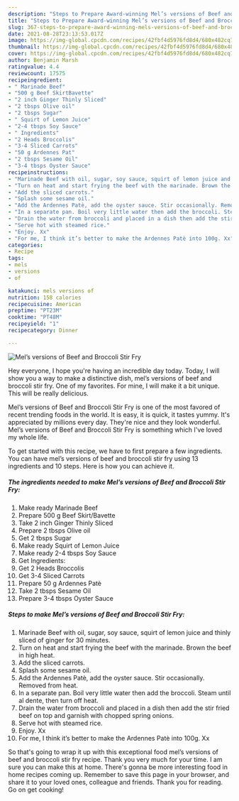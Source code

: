 ```yaml
---
description: "Steps to Prepare Award-winning Mel’s versions of Beef and Broccoli Stir Fry"
title: "Steps to Prepare Award-winning Mel’s versions of Beef and Broccoli Stir Fry"
slug: 367-steps-to-prepare-award-winning-mels-versions-of-beef-and-broccoli-stir-fry
date: 2021-08-28T23:13:53.017Z
image: https://img-global.cpcdn.com/recipes/42fbf4d5976fd8d4/680x482cq70/mels-versions-of-beef-and-broccoli-stir-fry-recipe-main-photo.jpg
thumbnail: https://img-global.cpcdn.com/recipes/42fbf4d5976fd8d4/680x482cq70/mels-versions-of-beef-and-broccoli-stir-fry-recipe-main-photo.jpg
cover: https://img-global.cpcdn.com/recipes/42fbf4d5976fd8d4/680x482cq70/mels-versions-of-beef-and-broccoli-stir-fry-recipe-main-photo.jpg
author: Benjamin Marsh
ratingvalue: 4.4
reviewcount: 17575
recipeingredient:
- " Marinade Beef"
- "500 g Beef SkirtBavette"
- "2 inch Ginger Thinly Sliced"
- "2 tbsps Olive oil"
- "2 tbsps Sugar"
- " Squirt of Lemon Juice"
- "2-4 tbsps Soy Sauce"
- " Ingredients"
- "2 Heads Broccolis"
- "3-4 Sliced Carrots"
- "50 g Ardennes Pat"
- "2 tbsps Sesame Oil"
- "3-4 tbsps Oyster Sauce"
recipeinstructions:
- "Marinade Beef with oil, sugar, soy sauce, squirt of lemon juice and thinly sliced of ginger for 30 minutes."
- "Turn on heat and start frying the beef with the marinade. Brown the beef in high heat."
- "Add the sliced carrots."
- "Splash some sesame oil."
- "Add the Ardennes Patè, add the oyster sauce. Stir occasionally. Removed from heat."
- "In a separate pan. Boil very little water then add the broccoli. Steam until al dente, then turn off heat."
- "Drain the water from broccoli and placed in a dish then add the stir fried beef on top and garnish with chopped spring onions."
- "Serve hot with steamed rice."
- "Enjoy. Xx"
- "For me, I think it’s better to make the Ardennes Patè into 100g. Xx"
categories:
- Recipe
tags:
- mels
- versions
- of

katakunci: mels versions of 
nutrition: 158 calories
recipecuisine: American
preptime: "PT23M"
cooktime: "PT48M"
recipeyield: "1"
recipecategory: Dinner

---
```



![Mel’s versions of Beef and Broccoli Stir Fry](https://img-global.cpcdn.com/recipes/42fbf4d5976fd8d4/680x482cq70/mels-versions-of-beef-and-broccoli-stir-fry-recipe-main-photo.jpg)

Hey everyone, I hope you're having an incredible day today. Today, I will show you a way to make a distinctive dish, mel’s versions of beef and broccoli stir fry. One of my favorites. For mine, I will make it a bit unique. This will be really delicious.



Mel’s versions of Beef and Broccoli Stir Fry is one of the most favored of recent trending foods in the world. It is easy, it is quick, it tastes yummy. It's appreciated by millions every day. They're nice and they look wonderful. Mel’s versions of Beef and Broccoli Stir Fry is something which I've loved my whole life.


To get started with this recipe, we have to first prepare a few ingredients. You can have mel’s versions of beef and broccoli stir fry using 13 ingredients and 10 steps. Here is how you can achieve it.

<!--inarticleads1-->

##### The ingredients needed to make Mel’s versions of Beef and Broccoli Stir Fry:

1. Make ready  Marinade Beef
1. Prepare 500 g Beef Skirt/Bavette
1. Take 2 inch Ginger Thinly Sliced
1. Prepare 2 tbsps Olive oil
1. Get 2 tbsps Sugar
1. Make ready  Squirt of Lemon Juice
1. Make ready 2-4 tbsps Soy Sauce
1. Get  Ingredients:
1. Get 2 Heads Broccolis
1. Get 3-4 Sliced Carrots
1. Prepare 50 g Ardennes Patè
1. Take 2 tbsps Sesame Oil
1. Prepare 3-4 tbsps Oyster Sauce




<!--inarticleads2-->

##### Steps to make Mel’s versions of Beef and Broccoli Stir Fry:

1. Marinade Beef with oil, sugar, soy sauce, squirt of lemon juice and thinly sliced of ginger for 30 minutes.
1. Turn on heat and start frying the beef with the marinade. Brown the beef in high heat.
1. Add the sliced carrots.
1. Splash some sesame oil.
1. Add the Ardennes Patè, add the oyster sauce. Stir occasionally. Removed from heat.
1. In a separate pan. Boil very little water then add the broccoli. Steam until al dente, then turn off heat.
1. Drain the water from broccoli and placed in a dish then add the stir fried beef on top and garnish with chopped spring onions.
1. Serve hot with steamed rice.
1. Enjoy. Xx
1. For me, I think it’s better to make the Ardennes Patè into 100g. Xx




So that's going to wrap it up with this exceptional food mel’s versions of beef and broccoli stir fry recipe. Thank you very much for your time. I am sure you can make this at home. There's gonna be more interesting food in home recipes coming up. Remember to save this page in your browser, and share it to your loved ones, colleague and friends. Thank you for reading. Go on get cooking!
